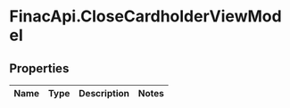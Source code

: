 # FinacApi.CloseCardholderViewModel

## Properties
Name | Type | Description | Notes
------------ | ------------- | ------------- | -------------
